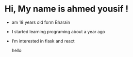  <style>
        div:hover{
            color:red;
        }
    </style>

# Hi, My name is ahmed yousif !

- am 18 years old form Bharain
- I started learning programing about a year ago
- I’m interested in flask and react

    <div>
        hello
    </div>
